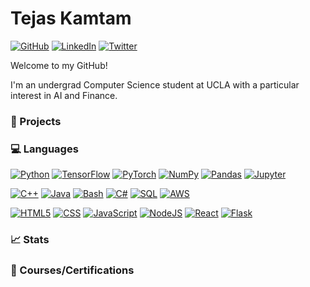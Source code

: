 #  Tejas Kamtam
[![GitHub](https://img.shields.io/badge/-Github-000?style=for-the-badge&logo=Github&logoColor=white)](https://github.com/tejaskamtam)
[![LinkedIn](https://img.shields.io/badge/-LinkedIn-blue?style=for-the-badge&logo=Linkedin&logoColor=blue&color=gainsboro)](https://www.linkedin.com/in/tejaskamtam/)
[![Twitter](https://img.shields.io/badge/-Twitter-blue?style=for-the-badge&logo=Twitter&logoColor=white)](https://twitter.com/tejaskamtam)

Welcome to my GitHub!

I'm an undergrad Computer Science student at UCLA with a particular interest in AI and Finance.

### 🔭 Projects
### 💻 Languages
[![Python](https://img.shields.io/badge/-Python-306998?style=for-the-badge&logo=python&logoColor=white)](https://www.python.org/)
[![TensorFlow](https://img.shields.io/badge/-TensorFlow-FF6F00?style=for-the-badge&logo=tensorflow&logoColor=white)](https://www.tensorflow.org/)
[![PyTorch](https://img.shields.io/badge/-PyTorch-EE4C2C?style=for-the-badge&logo=pytorch&logoColor=white)](https://pytorch.org/)
[![NumPy](https://img.shields.io/badge/-numpy-4D77CF?style=for-the-badge&logo=numpy&logoColor=white)](https://numpy.org/)
[![Pandas](https://img.shields.io/badge/-Pandas-150458?style=for-the-badge&logo=pandas&logoColor=white)](https://pandas.pydata.org/)
[![Jupyter](https://img.shields.io/badge/-jupyter-767677?style=for-the-badge&logo=jupyter&logoColor=orange)](https://jupyter.org/)


[![C++](https://img.shields.io/badge/-c%2b%2b-teal?style=for-the-badge&logo=c%2b%2b&logoColor=white)](https://www.cplusplus.com/)
[![Java](https://img.shields.io/badge/-Java-f89820?style=for-the-badge&logo=java&logoColor=black)](https://www.cplusplus.com/)
[![Bash](https://img.shields.io/badge/-Bash-eee?style=for-the-badge&logo=gnu-bash&logoColor=293137)](https://www.gnu.org/software/bash/)
[![C#](https://img.shields.io/badge/-C%23-684D95?style=for-the-badge&logo=C-sharp&logoColor=white)](https://docs.microsoft.com/en-us/dotnet/csharp/)
[![SQL](https://img.shields.io/badge/-SQL-darkred?style=for-the-badge&logo=mysql&logoColor=white)](https://azure.microsoft.com/en-us/services/mysql/#overview)
[![AWS](https://img.shields.io/badge/-AWS-FF9900?style=for-the-badge&logo=amazonaws&logoColor=black)](https://azure.microsoft.com/en-us/services/mysql/#overview)

[![HTML5](https://img.shields.io/badge/-html-e34c26?style=for-the-badge&logo=html5&logoColor=white)](https://developer.mozilla.org/en-US/docs/Web/HTML)
[![CSS](https://img.shields.io/badge/-CSS-2965f1?style=for-the-badge&logo=css3&logoColor=white)](https://developer.mozilla.org/en-US/docs/Web/CSS)
[![JavaScript](https://img.shields.io/badge/-JavaScript-f0db4f?style=for-the-badge&logo=javascript&logoColor=white)](https://developer.mozilla.org/en-US/docs/Web/JavaScript)
[![NodeJS](https://img.shields.io/badge/-Nodejs-3C873A?style=for-the-badge&logo=node.js&logoColor=white)](https://nodejs.org/en/)
[![React](https://img.shields.io/badge/-React-61DBFB?style=for-the-badge&logo=react&logoColor=black)](https://reactjs.org/)
[![Flask](https://img.shields.io/badge/-flask-222222?style=for-the-badge&logo=flask&logoColor=white)](https://jupyter.org/)

### 📈 Stats
### 🌱 Courses/Certifications
<!--
**tejaskamtam/tejaskamtam** is a ✨ _special_ ✨ repository because its `README.md` (this file) appears on your GitHub profile.

Here are some ideas to get you started:

- ⏳ I’m currently working on ...
- 🌱 I’m currently learning ...
- 👯 I’m looking to collaborate on ...
- 🤔 I’m looking for help with ...
- 💬 Ask me about ...
- 📫 How to reach me: ...
- 😄 Pronouns: ...
- ⚡ Fun fact: ...
-->
